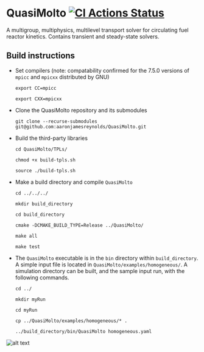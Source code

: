 # QuasiMolto [![CI Actions Status](https://github.com/aaronjamesreynolds/QuasiMolto/actions/workflows/ci.yaml/badge.svg)](https://github.com/aaronjamesreynolds/QuasiMolto/actions)
A multigroup, multiphysics, multilevel transport solver for circulating fuel reactor kinetics. 
Contains transient and steady-state solvers. 

## Build instructions

  * Set compilers (note: compatability confirmed for the 7.5.0 versions of `mpicc` and `mpicxx` distributed by GNU) 

    ```export CC=mpicc```
    
    ```export CXX=mpicxx```

  * Clone the QuasiMolto repository and its submodules

    ```git clone --recurse-submodules git@github.com:aaronjamesreynolds/QuasiMolto.git```

  * Build the third-party libraries
  
    ```cd QuasiMolto/TPLs/```
	
    ```chmod +x build-tpls.sh```
    
    ```source ./build-tpls.sh```
   
  * Make a build directory and compile `QuasiMolto`
  
    ```cd ../../../```
    
    ```mkdir build_directory```
    
    ```cd build_directory```
    
    ```cmake -DCMAKE_BUILD_TYPE=Release ../QuasiMolto/```
    
    ```make all```
    
    ```make test```
    
  * The `QuasiMolto` executable is in the `bin` directory within `build_directory`. 
    A simple input file is located in `QuasiMolto/examples/homogeneous/`. 
    A simulation directory can be built, and the sample input run, with the following commands. 
    
    ```cd ../```
    
    ```mkdir myRun```
    
    ```cd myRun```
    
    ```cp ../QuasiMolto/examples/homogeneous/* .```
    
    ```../build_directory/bin/QuasiMolto homogeneous.yaml```

![alt text](https://vignette.wikia.nocookie.net/monstermovies/images/4/46/Quasimodo.png/revision/latest?cb=20140628171627 "Quasi Moto")
